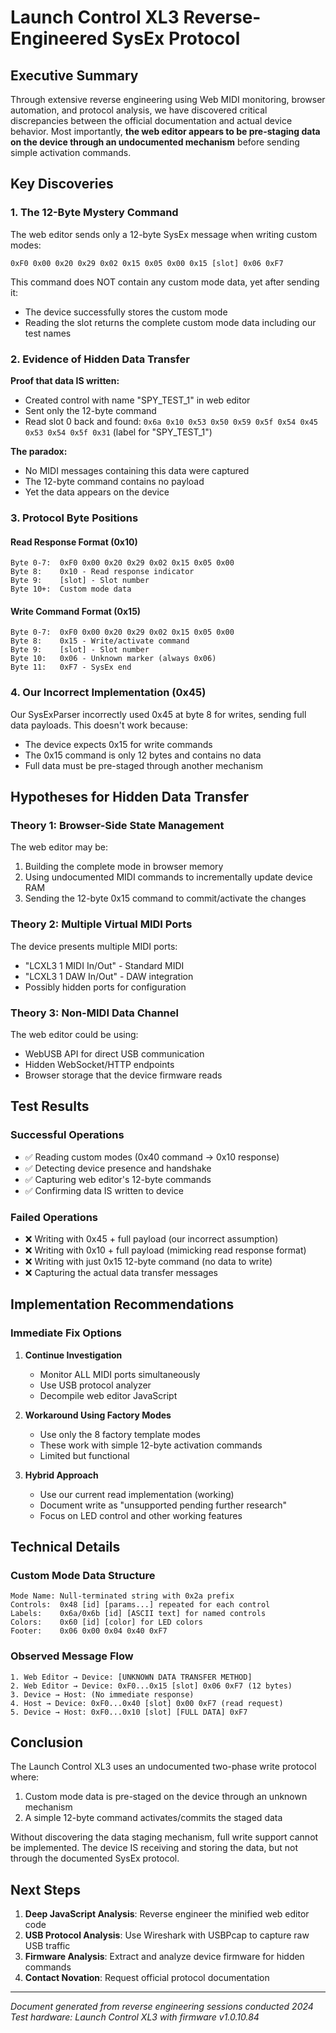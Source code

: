 # Launch Control XL3 Reverse-Engineered SysEx Protocol

## Executive Summary

Through extensive reverse engineering using Web MIDI monitoring, browser automation, and protocol analysis, we have discovered critical discrepancies between the official documentation and actual device behavior. Most importantly, **the web editor appears to be pre-staging data on the device through an undocumented mechanism** before sending simple activation commands.

## Key Discoveries

### 1. The 12-Byte Mystery Command

The web editor sends only a 12-byte SysEx message when writing custom modes:
```
0xF0 0x00 0x20 0x29 0x02 0x15 0x05 0x00 0x15 [slot] 0x06 0xF7
```

This command does NOT contain any custom mode data, yet after sending it:
- The device successfully stores the custom mode
- Reading the slot returns the complete custom mode data including our test names

### 2. Evidence of Hidden Data Transfer

**Proof that data IS written:**
- Created control with name "SPY_TEST_1" in web editor
- Sent only the 12-byte command
- Read slot 0 back and found: `0x6a 0x10 0x53 0x50 0x59 0x5f 0x54 0x45 0x53 0x54 0x5f 0x31` (label for "SPY_TEST_1")

**The paradox:**
- No MIDI messages containing this data were captured
- The 12-byte command contains no payload
- Yet the data appears on the device

### 3. Protocol Byte Positions

#### Read Response Format (0x10)
```
Byte 0-7:  0xF0 0x00 0x20 0x29 0x02 0x15 0x05 0x00
Byte 8:    0x10 - Read response indicator
Byte 9:    [slot] - Slot number
Byte 10+:  Custom mode data
```

#### Write Command Format (0x15)
```
Byte 0-7:  0xF0 0x00 0x20 0x29 0x02 0x15 0x05 0x00
Byte 8:    0x15 - Write/activate command
Byte 9:    [slot] - Slot number
Byte 10:   0x06 - Unknown marker (always 0x06)
Byte 11:   0xF7 - SysEx end
```

### 4. Our Incorrect Implementation (0x45)

Our SysExParser incorrectly used 0x45 at byte 8 for writes, sending full data payloads. This doesn't work because:
- The device expects 0x15 for write commands
- The 0x15 command is only 12 bytes and contains no data
- Full data must be pre-staged through another mechanism

## Hypotheses for Hidden Data Transfer

### Theory 1: Browser-Side State Management
The web editor may be:
1. Building the complete mode in browser memory
2. Using undocumented MIDI commands to incrementally update device RAM
3. Sending the 12-byte 0x15 command to commit/activate the changes

### Theory 2: Multiple Virtual MIDI Ports
The device presents multiple MIDI ports:
- "LCXL3 1 MIDI In/Out" - Standard MIDI
- "LCXL3 1 DAW In/Out" - DAW integration
- Possibly hidden ports for configuration

### Theory 3: Non-MIDI Data Channel
The web editor could be using:
- WebUSB API for direct USB communication
- Hidden WebSocket/HTTP endpoints
- Browser storage that the device firmware reads

## Test Results

### Successful Operations
- ✅ Reading custom modes (0x40 command → 0x10 response)
- ✅ Detecting device presence and handshake
- ✅ Capturing web editor's 12-byte commands
- ✅ Confirming data IS written to device

### Failed Operations
- ❌ Writing with 0x45 + full payload (our incorrect assumption)
- ❌ Writing with 0x10 + full payload (mimicking read response format)
- ❌ Writing with just 0x15 12-byte command (no data to write)
- ❌ Capturing the actual data transfer messages

## Implementation Recommendations

### Immediate Fix Options

1. **Continue Investigation**
   - Monitor ALL MIDI ports simultaneously
   - Use USB protocol analyzer
   - Decompile web editor JavaScript

2. **Workaround Using Factory Modes**
   - Use only the 8 factory template modes
   - These work with simple 12-byte activation commands
   - Limited but functional

3. **Hybrid Approach**
   - Use our current read implementation (working)
   - Document write as "unsupported pending further research"
   - Focus on LED control and other working features

## Technical Details

### Custom Mode Data Structure
```
Mode Name: Null-terminated string with 0x2a prefix
Controls:  0x48 [id] [params...] repeated for each control
Labels:    0x6a/0x6b [id] [ASCII text] for named controls
Colors:    0x60 [id] [color] for LED colors
Footer:    0x06 0x00 0x04 0x40 0xF7
```

### Observed Message Flow
```
1. Web Editor → Device: [UNKNOWN DATA TRANSFER METHOD]
2. Web Editor → Device: 0xF0...0x15 [slot] 0x06 0xF7 (12 bytes)
3. Device → Host: (No immediate response)
4. Host → Device: 0xF0...0x40 [slot] 0x00 0xF7 (read request)
5. Device → Host: 0xF0...0x10 [slot] [FULL DATA] 0xF7
```

## Conclusion

The Launch Control XL3 uses an undocumented two-phase write protocol where:
1. Custom mode data is pre-staged on the device through an unknown mechanism
2. A simple 12-byte command activates/commits the staged data

Without discovering the data staging mechanism, full write support cannot be implemented. The device IS receiving and storing the data, but not through the documented SysEx protocol.

## Next Steps

1. **Deep JavaScript Analysis**: Reverse engineer the minified web editor code
2. **USB Protocol Analysis**: Use Wireshark with USBPcap to capture raw USB traffic
3. **Firmware Analysis**: Extract and analyze device firmware for hidden commands
4. **Contact Novation**: Request official protocol documentation

---

*Document generated from reverse engineering sessions conducted 2024*
*Test hardware: Launch Control XL3 with firmware v1.0.10.84*